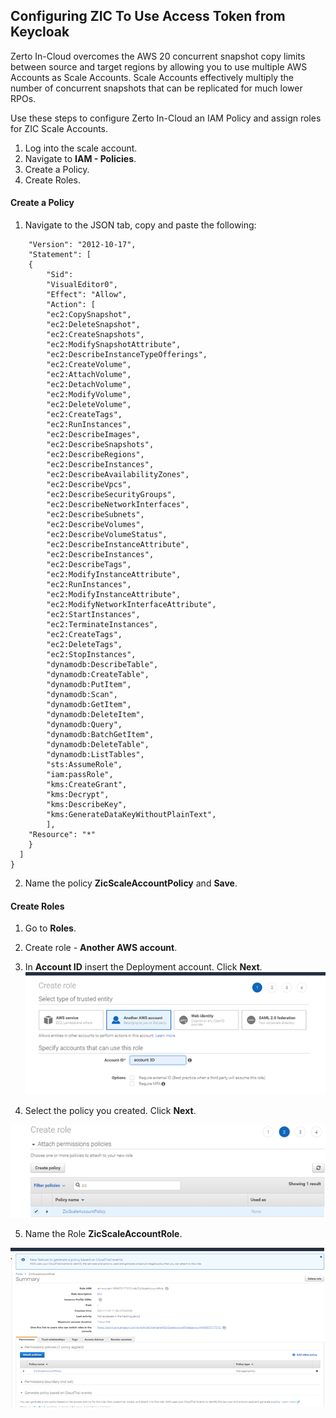 ## Configuring ZIC To Use Access Token from Keycloak

Zerto In-Cloud overcomes the AWS 20 concurrent snapshot copy limits between source and target regions by allowing you to use multiple AWS Accounts as Scale Accounts. Scale Accounts effectively multiply the number of concurrent snapshots that can be replicated for much lower RPOs.

Use these steps to configure Zerto In-Cloud an IAM Policy and assign roles for ZIC Scale Accounts.

1.  Log into the scale account.
2.  Navigate to **IAM - Policies**.
3.  Create a Policy.
4.  Create Roles.

#### Create a Policy

1.  Navigate to the JSON tab, copy and paste the following:
```{
	"Version": "2012-10-17",
	"Statement": [
	{
		"Sid": 
		"VisualEditor0",
		"Effect": "Allow",
		"Action": [
		"ec2:CopySnapshot",
		"ec2:DeleteSnapshot",
		"ec2:CreateSnapshots",
		"ec2:ModifySnapshotAttribute",
		"ec2:DescribeInstanceTypeOfferings",
		"ec2:CreateVolume",
		"ec2:AttachVolume",
		"ec2:DetachVolume",
		"ec2:ModifyVolume",
		"ec2:DeleteVolume",
		"ec2:CreateTags",
		"ec2:RunInstances",
		"ec2:DescribeImages",
		"ec2:DescribeSnapshots",
		"ec2:DescribeRegions",
		"ec2:DescribeInstances",
		"ec2:DescribeAvailabilityZones",
		"ec2:DescribeVpcs",
		"ec2:DescribeSecurityGroups",
		"ec2:DescribeNetworkInterfaces",
		"ec2:DescribeSubnets",
		"ec2:DescribeVolumes",
		"ec2:DescribeVolumeStatus",
		"ec2:DescribeInstanceAttribute",
		"ec2:DescribeInstances",
		"ec2:DescribeTags",
		"ec2:ModifyInstanceAttribute",
		"ec2:RunInstances",
		"ec2:ModifyInstanceAttribute",
		"ec2:ModifyNetworkInterfaceAttribute",
		"ec2:StartInstances",
		"ec2:TerminateInstances",
		"ec2:CreateTags",
		"ec2:DeleteTags",
		"ec2:StopInstances",
		"dynamodb:DescribeTable",
		"dynamodb:CreateTable",
		"dynamodb:PutItem",
		"dynamodb:Scan",
		"dynamodb:GetItem",
		"dynamodb:DeleteItem",
		"dynamodb:Query",
		"dynamodb:BatchGetItem",
		"dynamodb:DeleteTable",
		"dynamodb:ListTables",
		"sts:AssumeRole",
		"iam:passRole",
		"kms:CreateGrant",
		"kms:Decrypt",
		"kms:DescribeKey",
		"kms:GenerateDataKeyWithoutPlainText",
		],
	"Resource": "*"
	}
  ]
}
```
2.  Name the policy **ZicScaleAccountPolicy** and **Save**.

#### Create Roles

1.  Go to **Roles**.
2.  Create role - **Another AWS account**.
3.  In **Account ID** insert the Deployment account. Click **Next**.
![Create_role](Images/ZIC_create_Role.png?raw=true)

4. Select the policy you created. Click **Next**.

![Create_Policy](Images/ZIC_create_Policy.png?raw=true)

5.  Name the Role **ZicScaleAccountRole**.

![ZicScaleAccountRole](Images/ZIC_ZicScaleAccountRole.png?raw=true)
